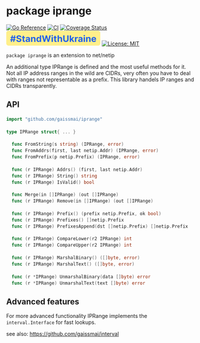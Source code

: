 # package iprange
[![Go Reference](https://pkg.go.dev/badge/github.com/gaissmai/iprange.svg)](https://pkg.go.dev/github.com/gaissmai/iprange#section-documentation)
[![CI](https://github.com/gaissmai/iprange/actions/workflows/go.yml/badge.svg)](https://github.com/gaissmai/iprange/actions/workflows/go.yml)
[![Coverage Status](https://coveralls.io/repos/github/gaissmai/iprange/badge.svg?branch=master)](https://coveralls.io/github/gaissmai/iprange?branch=master)
[![Stand With Ukraine](https://raw.githubusercontent.com/vshymanskyy/StandWithUkraine/main/badges/StandWithUkraine.svg)](https://stand-with-ukraine.pp.ua)
[![License: MIT](https://img.shields.io/badge/License-MIT-yellow.svg)](https://opensource.org/licenses/MIT)


`package iprange` is an extension to net/netip

An additional type IPRange is defined and the most useful methods for it. Not all IP address ranges in the wild are CIDRs,
very often you have to deal with ranges not representable as a prefix. This library handels IP ranges and CIDRs transparently. 

## API

```go
import "github.com/gaissmai/iprange"

type IPRange struct{ ... }

  func FromString(s string) (IPRange, error)
  func FromAddrs(first, last netip.Addr) (IPRange, error)
  func FromPrefix(p netip.Prefix) (IPRange, error)

  func (r IPRange) Addrs() (first, last netip.Addr)
  func (r IPRange) String() string
  func (r IPRange) IsValid() bool

  func Merge(in []IPRange) (out []IPRange)
  func (r IPRange) Remove(in []IPRange) (out []IPRange)

  func (r IPRange) Prefix() (prefix netip.Prefix, ok bool)
  func (r IPRange) Prefixes() []netip.Prefix
  func (r IPRange) PrefixesAppend(dst []netip.Prefix) []netip.Prefix

  func (r IPRange) CompareLower(r2 IPRange) int
  func (r IPRange) CompareUpper(r2 IPRange) int

  func (r IPRange) MarshalBinary() ([]byte, error)
  func (r IPRange) MarshalText() ([]byte, error)

  func (r *IPRange) UnmarshalBinary(data []byte) error
  func (r *IPRange) UnmarshalText(text []byte) error
```

## Advanced features
For more advanced functionality IPRange implements the `interval.Interface` for fast lookups.

see also: https://github.com/gaissmai/interval
